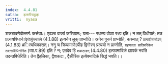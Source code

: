 ```yaml
---
index:  4.4.81
sutra:  हलसीराट्ठक्
vritti:  nyasa
---
```


शकटादणेवोत्सर्गः कर्त्तव्यः। एवञ्च वाक्यं करिष्यामः; यता--- रथस्य वोञा रथ्य इति। न तत् विधीयते; तत्र प्रत्ययविधाने `द्विगोर्लुगनपत्ये` (4.1.88) इत्यनेन लुक् प्राप्नोति। अनेन पुनर्न प्राप्नोति, कस्मात् ? `प्रागादीव्यतोऽण्` (4.1.83) #ित्यधिकारात्। ननु च क्रियामाणेऽपीह द्विगोरण् प्रत्ययो न प्राप्नोति, `ग्रहणवता प्रातिपदिकेन तदन्तविधिर्नास्ति` (व्या.प.89) इति ? न; एतदेव हि `शकटादण्` (4.4.80) इत्यवमादिकं ज्ञापकं भवति तदन्तविधेरिति। तेन द्वैहलिकः, द्वैशकटः , द्वैसीरिक इत्येवमादिकं सिद्धं भवति।।

